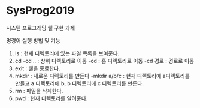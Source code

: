 # SysProg2019

시스템 프로그래밍 쉘 구현 과제

명령어 실행 방법 및 기능
1. ls : 현재 디렉토리에 있는 파일 목록을 보여준다.
2. cd
  -cd .. : 상위 디렉토리로 이동
  -cd : 홈 디렉토리로 이동
  -cd 경로 : 경로로 이동
3. exit : 쉘을 종료한다.
4. mkdir : 새로운 디렉토리를 만든다
  -mkdir a/b/c : 현재 디렉토리에 a디렉토리를 만들고 a 디렉토리에 b, b 디렉토리에 c 디렉토리를 만든다.
5. rm : 파일을 삭제한다.
6. pwd : 현재 디렉토리를 알려준다.
